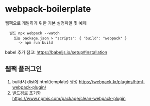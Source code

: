 # webpack-boilerplate
웹팩으로 개발하기 위한 기본 설정파일 및 예제  

``` 
  빌드 npx webpack --watch  
    또는 package.json > "scripts": { 'build': "webpack" }  
      -> npm run build
```

babel 추가 참고: https://babeljs.io/setup#installation  

## 웹팩 플러그인
1. build시 dist에 html(template) 생성
  https://webpack.kr/plugins/html-webpack-plugin/
2. 빌드경로 초기화  
  https://www.npmjs.com/package/clean-webpack-plugin